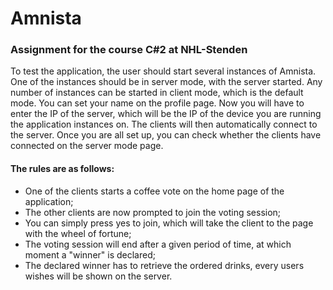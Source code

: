 
# Amnista

### Assignment for the course C#2 at NHL-Stenden

To test the application, the user should start several instances of Amnista.
One of the instances should be in server mode, with the server started. 
Any number of instances can be started in client mode, which is the default mode.
You can set your name on the profile page.
Now you will have to enter the IP of the server, which will be the IP of the device you are running the application instances on. The clients will then automatically connect to the server.
Once you are all set up, you can check whether the clients have connected on the server mode page. 


#### The rules are as follows:
- One of the clients starts a coffee vote on the home page of the application;
- The other clients are now prompted to join the voting session;
- You can simply press yes to join, which will take the client to the page with the wheel of fortune;
- The voting session will end after a given period of time, at which moment a "winner" is declared;
- The declared winner has to retrieve the ordered drinks, every users wishes will be shown on the server.
